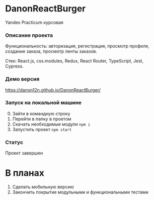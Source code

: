 # DanonReactBurger
Yandex Practicum курсовая

### Описание проекта
Функциональность: авторизация, регистрация, просмотр профиля, создание заказа, просмотр ленты заказов.

Стек: React.js, css.modules, Redux, React Router, TypeScript, Jest, Cypress.

### Демо версия
https://danon12n.github.io/DanonReactBurger/

### Запуск на локальной машине
0) Зайти в командную строку 
1) Перейти в папку в проетом
2) Скачать необходимые модули
```npm i```
3) Запустить проект ```npm start```

### Статус
Проект завершен

# В планах
1) Сделать мобильную версию
2) Закончить покрытие модульными и функциональными тестами
